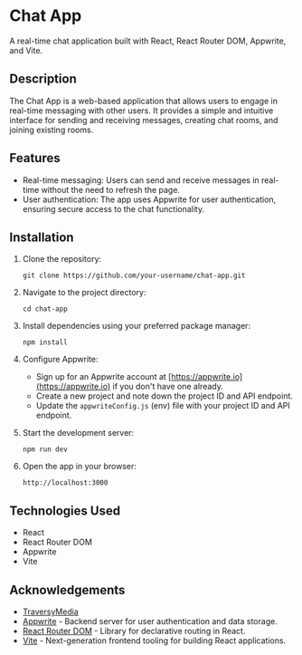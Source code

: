 # Chat App

A real-time chat application built with React, React Router DOM, Appwrite, and Vite.

## Description

The Chat App is a web-based application that allows users to engage in real-time messaging with other users. It provides a simple and intuitive interface for sending and receiving messages, creating chat rooms, and joining existing rooms.

## Features

- Real-time messaging: Users can send and receive messages in real-time without the need to refresh the page.
- User authentication: The app uses Appwrite for user authentication, ensuring secure access to the chat functionality.

## Installation

1. Clone the repository:

   ```shell
   git clone https://github.com/your-username/chat-app.git
   ```

2. Navigate to the project directory:

   ```shell
   cd chat-app
   ```

3. Install dependencies using your preferred package manager:

   ```shell
   npm install
   ```

4. Configure Appwrite:
   - Sign up for an Appwrite account at [https://appwrite.io](https://appwrite.io) if you don't have one already.
   - Create a new project and note down the project ID and API endpoint.
   - Update the `appwriteConfig.js` (env) file with your project ID and API endpoint.

5. Start the development server:

   ```shell
   npm run dev
   ```

6. Open the app in your browser:

   ```
   http://localhost:3000
   ```

## Technologies Used

- React
- React Router DOM
- Appwrite
- Vite

## Acknowledgements

- [TraversyMedia](https://www.youtube.com/watch?v=t7S0I78sloI&t=36s)
- [Appwrite](https://appwrite.io) - Backend server for user authentication and data storage.
- [React Router DOM](https://reactrouter.com) - Library for declarative routing in React.
- [Vite](https://vitejs.dev) - Next-generation frontend tooling for building React applications.
